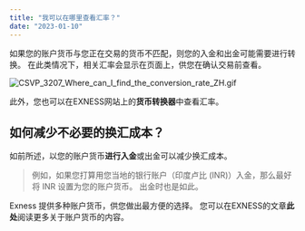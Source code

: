 ```yaml
---
title: "我可以在哪里查看汇率？"
date: "2023-01-10"
---
```


如果您的账户货币与您正在交易的货币不匹配，则您的入金和出金可能需要进行转换。 在此类情况下，相关汇率会显示在页面上，供您在确认交易前查看。

![CSVP_3207_Where_can_I_find_the_conversion_rate_ZH.gif](https://cdn.jsdelivr.net/gh/jarlin8/OSS@main/exhelp/CSVP_3207_Where_can_I_find_the_conversion_rate_ZH.gif)

此外，您也可以在EXNESS网站上的**货币转换器**中查看汇率。

## 如何减少不必要的换汇成本？

如前所述，以您的账户货币**进行入金**或出金可以减少换汇成本。

> 例如，如果您打算用您当地的银行账户（印度卢比 (INR)）入金，那么最好将 INR 设置为您的账户货币。 出金时也是如此。

Exness 提供多种账户货币，供您做出最方便的选择。 您可以在EXNESS的文章**此处**阅读更多关于账户货币的内容。
